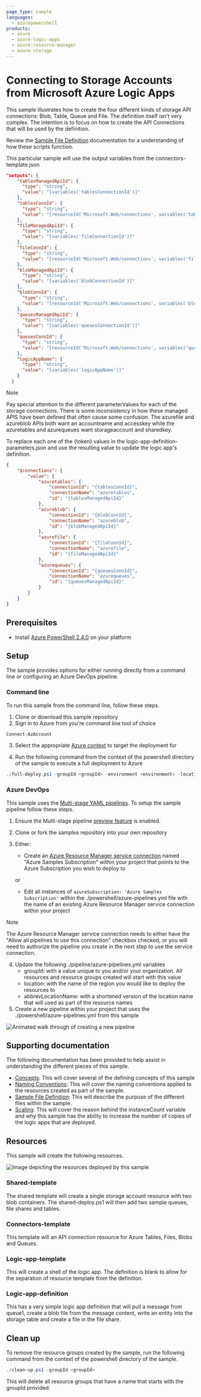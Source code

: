 ```yaml
---
page_type: sample
languages:
  - azurepowershell
products:
  - azure
  - azure-logic-apps
  - azure-resource-manager
  - azure-storage
---
```


# Connecting to Storage Accounts from Microsoft Azure Logic Apps

This sample illustrates how to create the four different kinds of storage API connections: Blob, Table, Queue and File. The definition itself isn't very complex. The intention is to focus on how to create the API Connections that will be used by the definition. 

Review the [Sample File Definition](../file-definitions.md) documentation for a understanding of how these scripts function. 

This particular sample will use the output variables from the connectors-template.json

``` json
"outputs": {
    "tablesManagedApiId": {
      "type": "string",
      "value": "[variables('tablesConnectionId')]"
    },
    "tablesConnId": {
      "type": "string",
      "value": "[resourceId('Microsoft.Web/connections', variables('tablesConnectionName'))]"
    },
    "fileManagedApiId": {
      "type": "string",
      "value": "[variables('fileConnectionId')]"
    },
    "fileConnId": {
      "type": "string",
      "value": "[resourceId('Microsoft.Web/connections', variables('fileConnectionName'))]"
    },
    "blobManagedApiId": {
      "type": "string",
      "value": "[variables('blobConnectionId')]"
    },
    "blobConnId": {
      "type": "string",
      "value": "[resourceId('Microsoft.Web/connections', variables('blobConnectionName'))]"
    },
    "queuesManagedApiId": {
      "type": "string",
      "value": "[variables('queuesConnectionId')]"
    },
    "queuesConnId": {
      "type": "string",
      "value": "[resourceId('Microsoft.Web/connections', variables('queuesConnectionName'))]"
    },
    "logicAppName": {
      "type": "string",
      "value": "[variables('logicAppName')]"
    }
  }
```
> [!NOTE]
> Pay special attention to the different parameterValues for each of the storage connections. There is some inconsistency in how these managed APIS have been defined that often cause some confusion. The azurefile and azureblob APIs both want an accountname and accesskey while the azuretables and azurequeues want storageaccount and sharedkey.

To replace each one of the {token} values in the logic-app-definition-parameters.json and use the resulting value to update the logic app's definition.

``` json
{
    "$connections": {
        "value": {
            "azuretables": {
                "connectionId": "{tablesConnId}",
                "connectionName": "azuretables",
                "id": "{tablesManagedApiId}"
            },
            "azureblob": {
                "connectionId": "{blobConnId}",
                "connectionName": "azureblob",
                "id": "{blobManagedApiId}"
            },
            "azurefile": {
                "connectionId": "{fileConnId}",
                "connectionName": "azurefile",
                "id": "{fileManagedApiId}"
            },
            "azurequeues": {
                "connectionId": "{queuesConnId}",
                "connectionName": "azurequeues",
                "id": "{queuesManagedApiId}"
            }
        }
    }
}
```

## Prerequisites

- Install [Azure PowerShell 2.4.0](https://docs.microsoft.com/en-us/powershell/azure/install-az-ps?view=azps-2.4.0) on your platform

## Setup

The sample provides options for either running directly from a command line or configuring an Azure DevOps pipeline.

### Command line

To run this sample from the command line, follow these steps.

1. Clone or download this sample repository
2. Sign in to Azure from you're command line tool of choice
   
``` powershell
Connect-AzAccount
```

3. Select the appropriate [Azure context](https://docs.microsoft.com/en-us/powershell/module/az.accounts/Select-AzContext?view=azps-2.4.0) to target the deployment for

4. Run the following command from the context of the powershell directory of the sample to execute a full deployment to Azure

``` powershell
./full-deploy.ps1 -groupId <groupId> -environment <environment> -location <region name>
```

### Azure DevOps

This sample uses the [Multi-stage YAML pipelines](https://docs.microsoft.com/en-us/azure/devops/pipelines/process/stages?view=azure-devops&tabs=yaml). To setup the sample pipeline follow these steps.

1. Ensure the Multi-stage pipeline [preview feature](https://docs.microsoft.com/en-us/azure/devops/project/navigation/preview-features?view=azure-devops) is enabled. 
2. Clone or fork the samples repository into your own repository
3. Either:
   - Create an [Azure Resource Manager service connection](https://docs.microsoft.com/en-us/azure/devops/pipelines/library/service-endpoints?view=azure-devops&tabs=yaml#sep-azure-rm) named "Azure Samples Subscription" within your project that points to the Azure Subscription you wish to deploy to

   or

   - Edit all instances of `azureSubscription: 'Azure Samples Subscription'` within the ./powershell/azure-pipelines.yml file with the name of an existing Azure Resource Manager service connection within your project

> [!NOTE]
> The Azure Resource Manager service connection needs to either have the "Allow all pipelines to use this connection" checkbox checked, or you will need to authorize the pipeline you create in the next step to use the service connection.

4. Update the following ./pipeline/azure-pipelines.yml variables
   - groupId: with a value unique to you and/or your organization. All resources and resource groups created will start with this value
   - location: with the name of the region you would like to deploy the resources to
   - abbrevLocationName: with a shortened version of the location name that will used as part of the resource names
5. Create a new pipeline within your project that uses the ./powershell/azure-pipelines.yml from this sample
   
![Animated walk through of creating a new pipeline](../images/create-pipeline.gif)

## Supporting documentation

The following documentation has been provided to help assist in understanding the different pieces of this sample.

- [Concepts](../concepts-review.md): This will cover several of the defining concepts of this sample
- [Naming Conventions](../naming-convention.md): This will cover the naming conventions applied to the resources created as part of the sample. 
- [Sample File Definition](../file-definitions.md): This will describe the purpose of the different files within the sample.
- [Scaling](../api-connection-scale.md): This will cover the reason behind the instanceCount variable and why this sample has the ability to increase the number of copies of the logic apps that are deployed.

## Resources

This sample will create the following resources.

![Image depicting the resources deployed by this sample](../images/storage-sample.png)

### Shared-template

The shared template will create a single storage account resource with two blob containers. The shared-deploy.ps1 will then add two sample queues, file shares and tables.

### Connectors-template

This template will an API connection resource for Azure Tables, Files, Blobs and Queues.

### Logic-app-template

This will create a shell of the logic app. The definition is blank to allow for the separation of resource template from the definition.

### Logic-app-definition

This has a very simple logic app definition that will pull a message from queue1, create a blob file from the message content, write an entity into the storage table and create a file in the file share.

## Clean up

To remove the resource groups created by the sample, run the following command from the context of the powershell directory of the sample.

``` powershell
./clean-up.ps1 -groupId <groupId>
```

This will delete all resource groups that have a name that starts with the groupId provided. 
